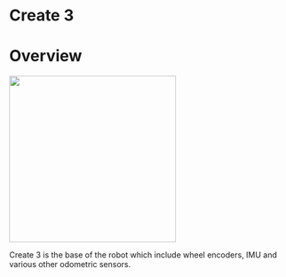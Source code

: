 # Create 3 

# Overview
<img src="../../../Assets/Images/Turtlebot4/On-Board-Computers/Create3.png" width=300>  

Create 3 is the base of the robot which include wheel encoders, IMU and various other odometric sensors.

# 
